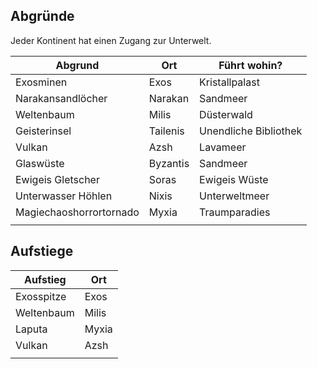 ## Abgründe
Jeder Kontinent hat einen Zugang zur Unterwelt.

| Abgrund                 | Ort      | Führt  wohin?         |
| ----------------------- | -------- | --------------------- |
| Exosminen               | Exos     | Kristallpalast        |
| Narakansandlöcher       | Narakan  | Sandmeer              |
| Weltenbaum              | Milis    | Düsterwald            |
| Geisterinsel            | Tailenis | Unendliche Bibliothek |
| Vulkan                  | Azsh     | Lavameer              |
| Glaswüste               | Byzantis | Sandmeer              |
| Ewigeis Gletscher       | Soras    | Ewigeis Wüste         |
| Unterwasser Höhlen      | Nixis    | Unterweltmeer         |
| Magiechaoshorrortornado | Myxia    | Traumparadies         |
|                         |          |                       |

## Aufstiege

| Aufstieg   | Ort   |
| ---------- | ----- |
| Exosspitze | Exos  |
| Weltenbaum | Milis |
| Laputa     | Myxia |
| Vulkan     | Azsh  |
|            |       |
